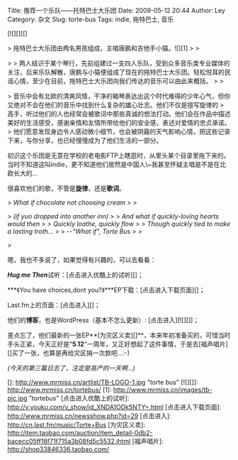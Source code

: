 Title: 推荐一个乐队——托特巴士大乐团
Date: 2009-05-12 20:44
Author: Ley
Category: 杂文
Slug: torte-bus
Tags: indie, 拖特巴士, 音乐

[![][]][]

<p>
> 拖特巴士大乐团由两名男孩组成，主唱唐鹏和吉他手小猫。![][1]
>
> </p>
>
> 两人结识于某个琴行，先前组建过一支四人乐队，受到众多音乐类专业媒体的关注，后来乐队解散，唐鹏与小猫便组成了现在的拖特巴士大乐团。轻松悦耳的民谣心情，至少在目前，拖特巴士大乐团向我们传达的音乐可以由此来概括。
>
> <p>
> 音乐中会有北欧的清爽风情，干净的箱琴表达出这个时代难得的少年心气，但你又绝对不会在他们的音乐中找到什么复杂的雄心壮志。他们不仅是擅写旋律的
> 高手，听过他们的人也经常会被歌词中那些真诚的想法打动。他们会在作品中描述美好的生活感受，感谢亲情和友情所带给他们的安全感，表述对爱情的忠贞承诺。
> 他们愿意发现身边令人感动微小细节，也会被阴霾的天气影响心情，把这些记录下来，与你分享，也已经慢慢成为了他们生活的一部分。<!--more-->

</p>
初识这个乐团是无意在学校的老电影FTP上瞎逛时，从里头某个目录里拖下来的。当时不知道这叫indie，更不知道他们居然是中国人\~我甚至怀疑主唱是不是在北欧长大的...

很喜欢他们的歌，不管是**旋律**，还是**歌词**。

<p>
> <em>What if chocolate not choosing cream
>
> </p>
> (if yuo dropped into another inn)</em>
>
> <em>And what if quickly-loving hearts would then
>
> Quickly loathe, quickly flow
>
> Though quickly tied to make a lasting troth...</em>
>
> <em>--"What if", Torte Bus
>
> <p>
> </em>

</p>
嗯，我也不多说了，如果觉得有兴趣的，可以去看看：

***Hug me Then***试听：[点击进入优酷上的试听][]；

***《You have choices,dont you?》***EP下载：[点击进入下载页面][]；

Last.fm上的页面：[点击进入][]；

他们的**博客**，也是WordPress（基本不怎么更新）: [点击进入][![][]]；

差点忘了，他们最新的一张EP**[为灾区义卖][]**，本来年初准备买的，可惜当时手头正紧，今天正好是"**5.12**"一周年，又正好想起了这件事情，于是去[福声唱片][]买了一张，也算是再给灾区捐一次款吧...:-)

*(今天的第三篇日志了，注定是高产的一天啊...)*

  []: http://www.mrmiss.cn/artlist/TB-LOGO-1.jpg "torte bus"
  [![][]]: http://www.mrmiss.cn/tortebus/
  [1]: http://www.mrmiss.cn/images/tb-pic.jpg "tortebus"
  [点击进入优酷上的试听]: http://v.youku.com/v_show/id_XNDA1ODk5NTY=.html
  [点击进入下载页面]: http://www.mrmiss.cn/newsshow.php?id=29
  [点击进入]: http://cn.last.fm/music/Torte+Bus
  [为灾区义卖]: http://item.taobao.com/auction/item_detail-0db2-bacecc05ff18f71f715a3b08fd5c5532.jhtml
  [福声唱片]: http://shop33846336.taobao.com/
